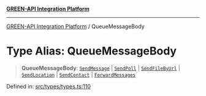 [**GREEN-API Integration Platform**](../README.md)

***

[GREEN-API Integration Platform](../globals.md) / QueueMessageBody

# Type Alias: QueueMessageBody

> **QueueMessageBody**: [`SendMessage`](SendMessage.md) \| [`SendPoll`](SendPoll.md) \| [`SendFileByUrl`](SendFileByUrl.md) \| [`SendLocation`](SendLocation.md) \| [`SendContact`](SendContact.md) \| [`ForwardMessages`](ForwardMessages.md)

Defined in: [src/types/types.ts:110](https://github.com/green-api/greenapi-integration/blob/63683bb8d19b76d9e4ce6bd0a8121d8d2cf428af/src/types/types.ts#L110)
